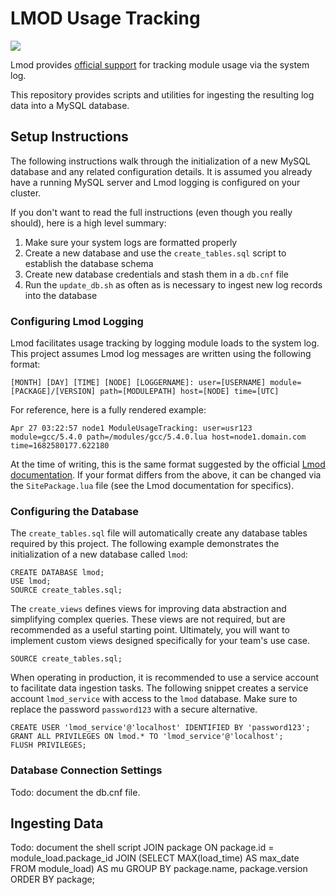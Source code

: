 # LMOD Usage Tracking
[![](https://app.codacy.com/project/badge/Grade/da5fd23a62874c989f9b80ba201af924)](https://app.codacy.com/gh/pitt-crc/lmod_tracking/dashboard?utm_source=gh&utm_medium=referral&utm_content=&utm_campaign=Badge_grade)

Lmod provides [official support](https://lmod.readthedocs.io/en/latest/300_tracking_module_usage.html) for tracking module usage via the system log.

This repository provides scripts and utilities for ingesting the resulting log data into a MySQL database.

## Setup Instructions

The following instructions walk through the initialization of a new MySQL database and any related configuration details.
It is assumed you already have a running MySQL server and Lmod logging is configured on your cluster.

If you don't want to read the full instructions (even though you really should), here is a high level summary:
1. Make sure your system logs are formatted properly
2. Create a new database and use the `create_tables.sql` script to establish the database schema
3. Create new database credentials and stash them in a `db.cnf` file
4. Run the `update_db.sh` as often as is necessary to ingest new log records into the database

### Configuring Lmod Logging

Lmod facilitates usage tracking by logging module loads to the system log.
This project assumes Lmod log messages are written using the following format:

```
[MONTH] [DAY] [TIME] [NODE] [LOGGERNAME]: user=[USERNAME] module=[PACKAGE]/[VERSION] path=[MODULEPATH] host=[NODE] time=[UTC]
```

For reference, here is a fully rendered example:

```
Apr 27 03:22:57 node1 ModuleUsageTracking: user=usr123 module=gcc/5.4.0 path=/modules/gcc/5.4.0.lua host=node1.domain.com time=1682580177.622180
```

At the time of writing, this is the same format suggested by the official [Lmod documentation](https://lmod.readthedocs.io/en/latest/300_tracking_module_usage.html).
If your format differs from the above, it can be changed via the `SitePackage.lua` file (see the Lmod documentation for specifics).

### Configuring the Database

The `create_tables.sql` file will automatically create any database tables required by this project.
The following example demonstrates the initialization of a new database called `lmod`:


```mariadb
CREATE DATABASE lmod;
USE lmod;
SOURCE create_tables.sql;
```

The `create_views` defines views for improving data abstraction and simplifying complex queries.
These views are not required, but are recommended as a useful starting point.
Ultimately, you will want to implement custom views designed specifically for your team's use case.

```mariadb
SOURCE create_tables.sql;
```

When operating in production, it is recommended to use a service account to facilitate data ingestion tasks.
The following snippet creates a service account `lmod_service` with access to the `lmod` database.
Make sure to replace the password `password123` with a secure alternative.

```mariadb
CREATE USER 'lmod_service'@'localhost' IDENTIFIED BY 'password123';
GRANT ALL PRIVILEGES ON lmod.* TO 'lmod_service'@'localhost';
FLUSH PRIVILEGES;
```

### Database Connection Settings

Todo: document the db.cnf file.

## Ingesting Data

Todo: document the shell script
    JOIN package ON package.id = module_load.package_id
    JOIN (SELECT MAX(load_time) AS max_date FROM module_load) AS mu
    GROUP BY 
        package.name, 
        package.version
    ORDER BY package;
```

